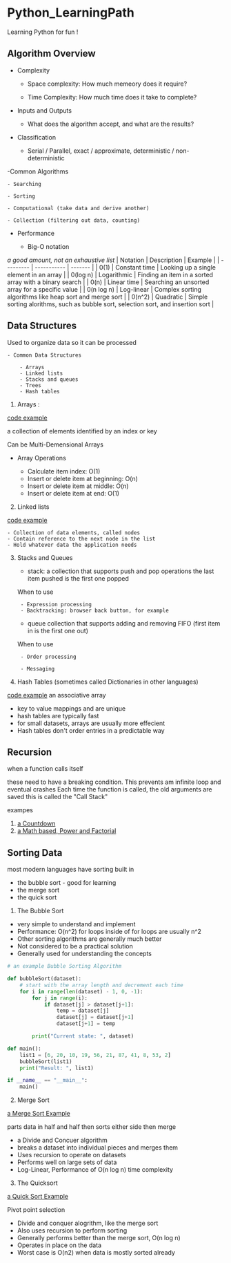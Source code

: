 # Python_LearningPath

Learning Python for fun !

## Algorithm Overview

- Complexity 

    - Space complexity: How much memeory does it require?

    - Time Complexity: How much time does it take to complete?

- Inputs and Outputs

    - What does the algorithm accept, and what are the results?

- Classification

    - Serial / Parallel, exact / approximate,
        deterministic / non-deterministic

-Common Algorithms

    - Searching

    - Sorting

    - Computational (take data and derive another)

    - Collection (filtering out data, counting)

- Performance

    - Big-O notation

*a good amount, not an exhaustive list*
| Notation  | Description | Example |
| --------- | ----------- | ------- |
| 0(1)  | Constant time  |  Looking up a single element in an array  |
| 0(log n)  | Logarithmic  |  Finding an item in a sorted array with a binary search  |
| 0(n)  | Linear time  |  Searching an unsorted array for a specific value  |
| 0(n log n)  | Log-linear |  Complex sorting algorithms like heap sort and merge sort  |
| 0(n^2)  | Quadratic  |  Simple sorting alorithms, such as bubble sort, selection sort, and insertion sort  |


## Data Structures

Used to organize data so it can be processed

    - Common Data Structures

        - Arrays
        - Linked lists 
        - Stacks and queues
        - Trees
        - Hash tables

1. Arrays :

[code example](/DataStructures/arrays.py)

a collection of elements identified by an index or key

Can be Multi-Demensional Arrays

- Array Operations

    - Calculate item index: O(1)
    - Insert or delete item at beginning: O(n)
    - Insert or delete item at middle: O(n)
    - Insert or delete item at end: O(1)

2. Linked lists

[code example](/DataStructures/Linkedlist.py)

    - Collection of data elements, called nodes
    - Contain reference to the next node in the list
    - Hold whatever data the application needs

3. Stacks and Queues

    - stack: 
    a collection that supports push and pop operations
    the last item pushed is the first one popped

    When to use

        - Expression processing
        - Backtracking: browser back button, for example

    - queue
    collection that supports adding and removing
    FIFO (first item in is the first one out)

    When to use

        - Order processing

        - Messaging

4. Hash Tables (sometimes called Dictionaries in other languages)

[code example](/DataStructures/hashtable.py)
an associative array

- key to value mappings and are unique
- hash tables are typically fast
- for small datasets, arrays are usually more effecient
- Hash tables don't order entries in a predictable way

## Recursion

when a function calls itself

these need to have a breaking condition. This prevents am infinite loop and eventual crashes
Each time the function is called, the old arguments are saved
this is called the "Call Stack"

exampes

1. [a Countdown](/Recursion/countdown.py)
2. [a Math based, Power and Factorial](/Recursion/recursion.py)

## Sorting Data

most modern languages have sorting built in

- the bubble sort - good for learning
- the merge sort
- the quick sort

1. The Bubble Sort

- very simple to understand and implement
- Performance: O(n^2)
    for loops inside of for loops are usually n^2
- Other sorting algorithms are generally much better
- Not considered to be a practical solution
- Generally used for understanding the concepts

```python
# an example Bubble Sorting Algorithm

def bubbleSort(dataset):
    # start with the array length and decrement each time
    for i in range(len(dataset) - 1, 0, -1):
        for j in range(i):
            if dataset[j] > dataset[j+1]:
                temp = dataset[j]
                dataset[j] = dataset[j+1]
                dataset[j+1] = temp

        print("Current state: ", dataset)

def main():
    list1 = [6, 20, 10, 19, 56, 21, 87, 41, 8, 53, 2]
    bubbleSort(list1)
    print("Result: ", list1)

if __name__ == "__main__":
    main()
```

2. Merge Sort

[a Merge Sort Example](/Sorting/merge_sort.py)

parts data in half and half then sorts either side then merge

- a Divide and Concuer algorithm
- breaks a dataset into individual pieces and merges them
- Uses recursion to operate on datasets
- Performs well on large sets of data
- Log-Linear, Performance of O(n log n) time complexity

3. The Quicksort

[a Quick Sort Example](/Sorting/quick_sort.py)

Pivot point selection

- Divide and conquer alogrithm, like the merge sort
- Also uses recursion to perform sorting
- Generally performs better than the merge sort, O(n log n)
- Operates in place on the data
- Worst case is O(n2) when data is mostly sorted already